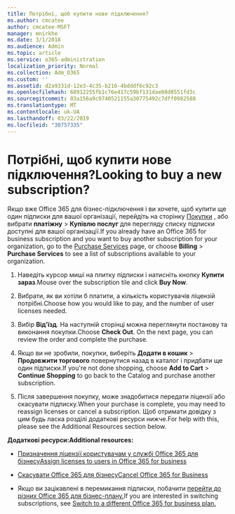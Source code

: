 ```yaml
---
title: Потрібні, щоб купити нове підключення?
ms.author: cmcatee
author: cmcatee-MSFT
manager: mnirkhe
ms.date: 3/1/2018
ms.audience: Admin
ms.topic: article
ms.service: o365-administration
localization_priority: Normal
ms.collection: Adm_O365
ms.custom: ''
ms.assetid: d2a9331d-12e3-4c35-b216-4bdddf6c92c3
ms.openlocfilehash: 68912255fb1c76e417c59bf131dae08d8551fd3c
ms.sourcegitcommit: 03a156a9c9740521155a30775492c7dff0982588
ms.translationtype: MT
ms.contentlocale: uk-UA
ms.lasthandoff: 03/22/2019
ms.locfileid: "30757335"
---
```

# <a name="looking-to-buy-a-new-subscription"></a><span data-ttu-id="7a932-102">Потрібні, щоб купити нове підключення?</span><span class="sxs-lookup"><span data-stu-id="7a932-102">Looking to buy a new subscription?</span></span>

<span data-ttu-id="7a932-103">Якщо вже Office 365 для бізнес-підключення і ви хочете, щоб купити ще один підписки для вашої організації, перейдіть на сторінку [Покупки](https://go.microsoft.com/fwlink/p/?linkid=868433) , або вибрати **платіжну** \> **Купівлю послуг** для перегляду списку підписки доступні для вашої організації.</span><span class="sxs-lookup"><span data-stu-id="7a932-103">If you already have an Office 365 for business subscription and you want to buy another subscription for your organization, go to the [Purchase Services](https://go.microsoft.com/fwlink/p/?linkid=868433) page, or choose **Billing** \> **Purchase Services** to see a list of subscriptions available to your organization.</span></span> 
  
1. <span data-ttu-id="7a932-104">Наведіть курсор миші на плитку підписки і натисніть кнопку **Купити зараз**.</span><span class="sxs-lookup"><span data-stu-id="7a932-104">Mouse over the subscription tile and click **Buy Now**.</span></span>
    
2. <span data-ttu-id="7a932-105">Вибрати, як ви хотіли б платити, а кількість користувачів ліцензій потрібні.</span><span class="sxs-lookup"><span data-stu-id="7a932-105">Choose how you would like to pay, and the number of user licenses needed.</span></span>
    
3. <span data-ttu-id="7a932-106">Вибір **Від'їзд**. На наступній сторінці можна переглянути постанову та виконання покупки.</span><span class="sxs-lookup"><span data-stu-id="7a932-106">Choose **Check Out**. On the next page, you can review the order and complete the purchase.</span></span>
    
4. <span data-ttu-id="7a932-107">Якщо ви не зробили, покупки, виберіть **Додати в кошик** \> **Продовжити торгового** повернутися назад в каталог і придбати ще один підписки.</span><span class="sxs-lookup"><span data-stu-id="7a932-107">If you're not done shopping, choose **Add to Cart** \> **Continue Shopping** to go back to the Catalog and purchase another subscription.</span></span> 
    
5. <span data-ttu-id="7a932-108">Після завершення покупку, може знадобитися передати ліцензії або скасувати підписку.</span><span class="sxs-lookup"><span data-stu-id="7a932-108">When your purchase is complete, you may need to reassign licenses or cancel a subscription.</span></span> <span data-ttu-id="7a932-109">Щоб отримати довідку з цим будь ласка розділі додаткові ресурси нижче.</span><span class="sxs-lookup"><span data-stu-id="7a932-109">For help with this, please see the Additional Resources section below.</span></span>
    
 <span data-ttu-id="7a932-110">**Додаткові ресурси:**</span><span class="sxs-lookup"><span data-stu-id="7a932-110">**Additional resources:**</span></span>
  
- [<span data-ttu-id="7a932-111">Призначення ліцензії користувачам у службі Office 365 для бізнесу</span><span class="sxs-lookup"><span data-stu-id="7a932-111">Assign licenses to users in Office 365 for business</span></span>](https://support.office.com/article/997596b5-4173-4627-b915-36abac6786dc)
    
- [<span data-ttu-id="7a932-112">Скасувати Office 365 для бізнесу</span><span class="sxs-lookup"><span data-stu-id="7a932-112">Cancel Office 365 for Business</span></span>](https://support.office.com/article/b1bc0bef-4608-4601-813a-cdd9f746709a)
    
- <span data-ttu-id="7a932-113">Якщо ви зацікавлені в перемикання підписки, побачити [перейти до різних Office 365 для бізнес-плану.](https://support.office.com/article/73318661-8f33-478b-bcc7-fb8d69dbb22a)</span><span class="sxs-lookup"><span data-stu-id="7a932-113">If you are interested in switching subscriptions, see [Switch to a different Office 365 for business plan.](https://support.office.com/article/73318661-8f33-478b-bcc7-fb8d69dbb22a)</span></span>
    


